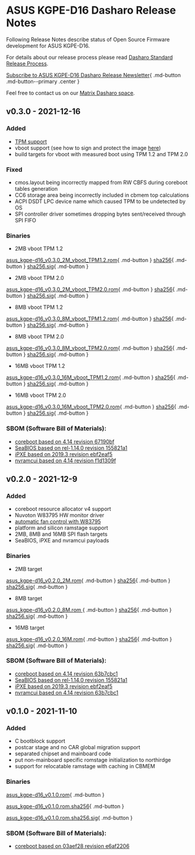 # ASUS KGPE-D16 Dasharo Release Notes

Following Release Notes describe status of Open Source Firmware development for
ASUS KGPE-D16.

For details about our release process please read
[Dasharo Standard Release Process](../../dev-proc/standard-release-process.md).

[Subscribe to ASUS KGPE-D16 Dasharo Release Newsletter](https://newsletter.3mdeb.com/subscription/ozes4Jxuo){ .md-button .md-button--primary .center }

Feel free to contact us on our [Matrix Dasharo space](https://matrix.to/#/#dasharo:matrix.org).

## v0.3.0 - 2021-12-16
### Added
  
- [TPM support](tpm-mboot.md)
- vboot support (see how to sign and protect the image [here](spi-wp.md#setting-flash-protection-for-vboot))
- build targets for vboot with measured boot using TPM 1.2 and TPM 2.0

### Fixed

- cmos.layout being incorrectly mapped from RW CBFS during coreboot tables generation
- CC6 storage area being incorrectly included in cbmem top calculations
- ACPI DSDT LPC device name which caused TPM to be undetected by OS
- SPI controller driver sometimes dropping bytes sent/received through SPI FIFO

### Binaries

* 2MB vboot TPM 1.2

[asus_kgpe-d16_v0.3.0_2M_vboot_TPM1.2.rom](https://3mdeb.com/open-source-firmware/Dasharo/asus_kgpe-d16/asus_kgpe-d16_v0.3.0_2M_vboot_TPM1.2.rom){ .md-button }
[sha256](https://3mdeb.com/open-source-firmware/Dasharo/asus_kgpe-d16/asus_kgpe-d16_v0.3.0_2M_vboot_TPM1.2.rom.sha256){ .md-button }
[sha256.sig](https://3mdeb.com/open-source-firmware/Dasharo/asus_kgpe-d16/asus_kgpe-d16_v0.3.0_2M_vboot_TPM1.2.rom.sha256.sig){ .md-button }

* 2MB vboot TPM 2.0

[asus_kgpe-d16_v0.3.0_2M_vboot_TPM2.0.rom](https://3mdeb.com/open-source-firmware/Dasharo/asus_kgpe-d16/asus_kgpe-d16_v0.3.0_2M_vboot_TPM2.0.rom){ .md-button }
[sha256](https://3mdeb.com/open-source-firmware/Dasharo/asus_kgpe-d16/asus_kgpe-d16_v0.3.0_2M_vboot_TPM2.0.rom.sha256){ .md-button }
[sha256.sig](https://3mdeb.com/open-source-firmware/Dasharo/asus_kgpe-d16/asus_kgpe-d16_v0.3.0_2M_vboot_TPM2.0.rom.sha256.sig){ .md-button }

* 8MB vboot TPM 1.2

[asus_kgpe-d16_v0.3.0_8M_vboot_TPM1.2.rom](https://3mdeb.com/open-source-firmware/Dasharo/asus_kgpe-d16/asus_kgpe-d16_v0.3.0_8M_vboot_TPM1.2.rom){ .md-button }
[sha256](https://3mdeb.com/open-source-firmware/Dasharo/asus_kgpe-d16/asus_kgpe-d16_v0.3.0_8M_vboot_TPM1.2.rom.sha256){ .md-button }
[sha256.sig](https://3mdeb.com/open-source-firmware/Dasharo/asus_kgpe-d16/asus_kgpe-d16_v0.3.0_8M_vboot_TPM1.2.rom.sha256.sig){ .md-button }

* 8MB vboot TPM 2.0
 
[asus_kgpe-d16_v0.3.0_8M_vboot_TPM2.0.rom](https://3mdeb.com/open-source-firmware/Dasharo/asus_kgpe-d16/asus_kgpe-d16_v0.3.0_8M_vboot_TPM2.0.rom){ .md-button }
[sha256](https://3mdeb.com/open-source-firmware/Dasharo/asus_kgpe-d16/asus_kgpe-d16_v0.3.0_8M_vboot_TPM2.0.rom.sha256){ .md-button }
[sha256.sig](https://3mdeb.com/open-source-firmware/Dasharo/asus_kgpe-d16/asus_kgpe-d16_v0.3.0_8M_vboot_TPM2.0.rom.sha256.sig){ .md-button }

* 16MB vboot TPM 1.2

[asus_kgpe-d16_v0.3.0_16M_vboot_TPM1.2.rom](https://3mdeb.com/open-source-firmware/Dasharo/asus_kgpe-d16/asus_kgpe-d16_v0.3.0_16M_vboot_TPM1.2.rom){ .md-button }
[sha256](https://3mdeb.com/open-source-firmware/Dasharo/asus_kgpe-d16/asus_kgpe-d16_v0.3.0_16M_vboot_TPM1.2.rom.sha256){ .md-button }
[sha256.sig](https://3mdeb.com/open-source-firmware/Dasharo/asus_kgpe-d16/asus_kgpe-d16_v0.3.0_16M_vboot_TPM1.2.rom.sha256.sig){ .md-button }

* 16MB vboot TPM 2.0

[asus_kgpe-d16_v0.3.0_16M_vboot_TPM2.0.rom](https://3mdeb.com/open-source-firmware/Dasharo/asus_kgpe-d16/asus_kgpe-d16_v0.3.0_16M_vboot_TPM2.0.rom){ .md-button }
[sha256](https://3mdeb.com/open-source-firmware/Dasharo/asus_kgpe-d16/asus_kgpe-d16_v0.3.0_16M_vboot_TPM2.0.rom.sha256){ .md-button }
[sha256.sig](https://3mdeb.com/open-source-firmware/Dasharo/asus_kgpe-d16/asus_kgpe-d16_v0.3.0_16M_vboot_TPM2.0.rom.sha256.sig){ .md-button }

### SBOM (Software Bill of Materials):

- [coreboot based on 4.14 revision 67190bf](https://github.com/Dasharo/coreboot/commit/67190bf)
- [SeaBIOS based on rel-1.14.0 revision 155821a1](https://review.coreboot.org/plugins/gitiles/seabios/+/155821a1)
- [iPXE based on 2019.3 revision ebf2eaf5](https://github.com/ipxe/ipxe/commit/ebf2eaf5)
- [nvramcui based on 4.14 revision f1d1309f](https://github.com/Dasharo/coreboot/blob/f1d1309f/payloads/nvramcui/nvramcui.c)

## v0.2.0 - 2021-12-9

### Added
  
- coreboot resource allocator v4 support
- Nuvoton W83795 HW monitor driver
- [automatic fan control with W83795](fan-control.md)
- platform and silicon ramstage support
- 2MB, 8MB and 16MB SPI flash targets
- SeaBIOS, iPXE and nvramcui payloads

### Binaries

* 2MB target

[asus_kgpe-d16_v0.2.0_2M.rom](https://3mdeb.com/open-source-firmware/Dasharo/asus_kgpe-d16/asus_kgpe-d16_v0.2.0_2M.rom){ .md-button }
[sha256](https://3mdeb.com/open-source-firmware/Dasharo/asus_kgpe-d16/asus_kgpe-d16_v0.2.0_2M.rom.sha256){ .md-button }
[sha256.sig](https://3mdeb.com/open-source-firmware/Dasharo/asus_kgpe-d16/asus_kgpe-d16_v0.2.0_2M.rom.sha256.sig){ .md-button }

* 8MB target

[asus_kgpe-d16_v0.2.0_8M.rom ](https://3mdeb.com/open-source-firmware/Dasharo/asus_kgpe-d16/asus_kgpe-d16_v0.2.0_8M.rom){ .md-button }
[sha256](https://3mdeb.com/open-source-firmware/Dasharo/asus_kgpe-d16/asus_kgpe-d16_v0.2.0_8M.rom.sha256){ .md-button }
[sha256.sig](https://3mdeb.com/open-source-firmware/Dasharo/asus_kgpe-d16/asus_kgpe-d16_v0.2.0_8M.rom.sha256.sig){ .md-button }

* 16MB target

[asus_kgpe-d16_v0.2.0_16M.rom](https://3mdeb.com/open-source-firmware/Dasharo/asus_kgpe-d16/asus_kgpe-d16_v0.2.0_16M.rom){ .md-button }
[sha256](https://3mdeb.com/open-source-firmware/Dasharo/asus_kgpe-d16/asus_kgpe-d16_v0.2.0_16M.rom.sha256){ .md-button }
[sha256.sig](https://3mdeb.com/open-source-firmware/Dasharo/asus_kgpe-d16/asus_kgpe-d16_v0.2.0_16M.rom.sha256.sig){ .md-button }

### SBOM (Software Bill of Materials):

- [coreboot based on 4.14 revision 63b7cbc1](https://github.com/Dasharo/coreboot/commit/63b7cbc1)
- [SeaBIOS based on rel-1.14.0 revision 155821a1](https://review.coreboot.org/plugins/gitiles/seabios/+/155821a1)
- [iPXE based on 2019.3 revision ebf2eaf5](https://github.com/ipxe/ipxe/commit/ebf2eaf5)
- [nvramcui based on 4.14 revision 63b7cbc1](https://github.com/Dasharo/coreboot/blob/63b7cbc1/payloads/nvramcui/nvramcui.c)

## v0.1.0 - 2021-11-10

### Added
  
- C bootblock support
- postcar stage and no CAR global migration support
- separated chipset and mainboard code
- put non-mainboard specific romstage initialization to northirdge
- support for relocatable ramstage with caching in CBMEM

### Binaries

[asus_kgpe-d16_v0.1.0.rom](https://3mdeb.com/open-source-firmware/Dasharo/asus_kgpe-d16/asus_kgpe-d16_v0.1.0.rom){ .md-button }

[asus_kgpe-d16_v0.1.0.rom.sha256](https://3mdeb.com/open-source-firmware/Dasharo/asus_kgpe-d16/asus_kgpe-d16_v0.1.0.rom.sha256){ .md-button }

[asus_kgpe-d16_v0.1.0.rom.sha256.sig](https://3mdeb.com/open-source-firmware/Dasharo/asus_kgpe-d16/asus_kgpe-d16_v0.1.0.rom.sha256.sig){ .md-button }

### SBOM (Software Bill of Materials):

- [coreboot based on 03aef28 revision e6af2206](https://github.com/Dasharo/coreboot/tree/e6af2206)

